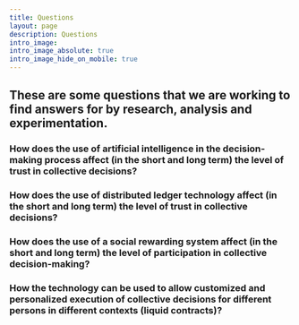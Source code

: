 ```yaml
---
title: Questions
layout: page
description: Questions
intro_image:
intro_image_absolute: true
intro_image_hide_on_mobile: true
---
```


## These are some questions that we are working to find answers for by research, analysis and experimentation.

### How does the use of **artificial intelligence** in the decision-making process affect (in the short and long term) the level of trust in collective decisions?

### How does the use of **distributed ledger** technology affect (in the short and long term) the level of trust in collective decisions?

### How does the use of a **social rewarding system** affect (in the short and long term) the level of participation in collective decision-making?

### How the technology can be used to allow customized and personalized execution of collective decisions for different persons in different contexts (liquid contracts)?

